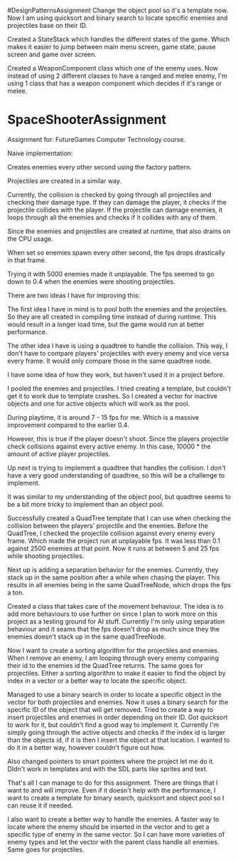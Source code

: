 
#DesignPatternsAssignment
Change the object pool so it's a template now. Now I am using quicksort and binary search to locate specific enemies and projectiles base on their ID.

Created a StateStack which handles the different states of the game. Which makes it easier to jump between main menu screen, game state, pause screen and game over screen.

Created a WeaponComponent class which one of the enemy uses. Now instead of using 2 different classes to have a ranged and melee enemy, I'm using 1 class that has a weapon component which decides if it's range or melee.
# SpaceShooterAssignment

Assignment for: FutureGames Computer Technology course.

Naive implementation:

Creates enemies every other second using the factory pattern.

Projectiles are created in a similar way.

Currently, the collision is checked by going through all projectiles and checking their damage type. If they can damage the player, it checks if the projectile collides with the player. If the projectile can damage enemies, it loops through all the enemies and checks if it collides with any of them. 

Since the enemies and projectiles are created at runtime, that also drains on the CPU usage.

When set so enemies spawn every other second, the fps drops drastically in that frame.

Trying it with 5000 enemies made it unplayable. The fps seemed to go down to 0.4 when the enemies were shooting projectiles.


There are two ideas I have for improving this:

The first idea I have in mind is to pool both the enemies and the projectiles. So they are all created in compiling time instead of during runtime. This would result in a longer load time, but the game would run at better performance.

The other idea I have is using a quadtree to handle the collision. This way, I don't have to compare players' projectiles with every enemy and vice versa every frame. It would only compare those in the same quadtree node.

I have some idea of how they work, but haven't used it in a project before.



I pooled the enemies and projectiles. I tried creating a template, but couldn't get it to work due to template crashes. So I created a vector for inactive objects and one for active objects which will work as the pool.

During playtime, it is around 7 - 15 fps for me. Which is a massive improvement compared to the earlier 0.4.

However, this is true if the player doesn't shoot. Since the players projectile check collisions against every active enemy. In this case, 10000 * the amount of active player projectiles. 

Up next is trying to implement a quadtree that handles the collision. I don't have a very good understanding of quadtree, so this will be a challenge to implement.

It was similar to my understanding of the object pool, but quadtree seems to be a bit more tricky to implement than an object pool.

Successfully created a QuadTree template that I can use when checking the collision between the players' projectile and the enemies. Before the QuadTree, I checked the projectile collision against every enemy every frame. Which made the project run at unplayable fps. It was less than 0.1 against 2500 enemies at that point. Now it runs at between 5 and 25 fps while shooting projectiles.



Next up is adding a separation behavior for the enemies. Currently, they stack up in the same position after a while when chasing the player. This results in all enemies being in the same QuadTreeNode, which drops the fps a ton.

Created a class that takes care of the movement behaviour. The idea is to add more behaviours to use further on since I plan to work more on this project as a testing ground for AI stuff. Currently I'm only using separation behaviour and it seams that the fps doesn't drop as much since they the enemies doesn't stack up in the same quadTreeNode.

Now I want to create a sorting algorithm for the projectiles and enemies. When I remove an enemy, I am looping through every enemy comparing their id to the enemies id the QuadTree returns. The same goes for projectiles. Either a sorting algorithm to make it easier to find the object by index in a vector or a better way to locate the specific object.


Managed to use a binary search in order to locate a specific object in the vector for both projectiles and enemies. Now it uses a binary search for the specific ID of the object that will get removed.
Tried to create a way to insert projectiles and enemies in order depending on their ID. Got quicksort to work for it, but couldn't find a good way to implement it. Currently I'm simply going through the active objects and checks if the index id is larger than the objects id, if it is then I insert the object at that location. I wanted to do it in a better way, however couldn't figure out how.

Also changed pointers to smart pointers where the project let me do it. DIdn't work in templates and with the SDL parts like sprites and text.

That's all I can manage to do for this assignment. There are things that I want to and will improve. Even if it doesn't help with the performance, I want to create a template for binary search, quicksort and object pool so I can reuse it if needed.

I also want to create a better way to handle the enemies. A faster way to locate where the enemy should be inserted in the vector and to get a specific type of enemy in the same vector. So I can have more varieties of enemy types and let the vector with the parent class handle all enemies.
Same goes for projectiles.




